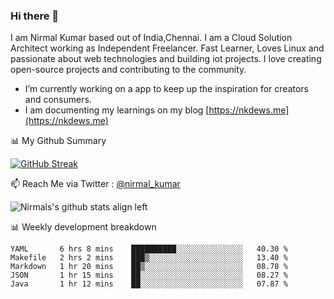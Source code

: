 ### Hi there 👋

 I am Nirmal Kumar based out of India,Chennai. I am a Cloud Solution Architect working as Independent Freelancer. Fast Learner, Loves Linux and passionate about web technologies and building iot projects. I love creating open-source projects and contributing to the community.

- I’m currently working on a app to keep up the inspiration for creators and consumers.
- I am documenting my learnings on my blog [https://nkdews.me](https://nkdews.me)


📊 My Github Summary

[![GitHub Streak](https://github-readme-streak-stats.herokuapp.com?user=nk-gears&theme=dark&hide_border=true&date_format=M%20j%5B%2C%20Y%5D)](https://git.io/streak-stats)


📫 Reach Me via  Twitter : [@nirmal_kumar](https://twitter.com/nirmal_kumar)

![Nirmals's github stats align left](https://github-readme-stats.vercel.app/api?username=nk-gears&show_icons=true)


📊 Weekly development breakdown

<!--START_SECTION:waka-->
```text
YAML       6 hrs 8 mins    ██████████░░░░░░░░░░░░░░░   40.30 % 
Makefile   2 hrs 2 mins    ███▒░░░░░░░░░░░░░░░░░░░░░   13.40 % 
Markdown   1 hr 20 mins    ██▒░░░░░░░░░░░░░░░░░░░░░░   08.78 % 
JSON       1 hr 15 mins    ██░░░░░░░░░░░░░░░░░░░░░░░   08.27 % 
Java       1 hr 12 mins    ██░░░░░░░░░░░░░░░░░░░░░░░   07.87 % 
```
<!--END_SECTION:waka-->


